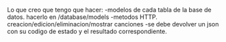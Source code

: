 Lo que creo que tengo que hacer:
-modelos de cada tabla de la base de datos. hacerlo en /database/models
-metodos HTTP. creacion/edicion/eliminacion/mostrar canciones
-se debe devolver un json con su codigo de estado y el resultado correspondiente. 


